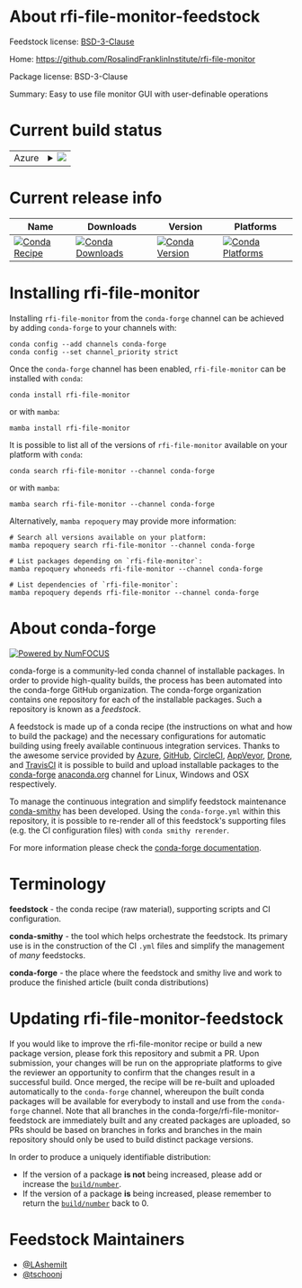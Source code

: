 About rfi-file-monitor-feedstock
================================

Feedstock license: [BSD-3-Clause](https://github.com/conda-forge/rfi-file-monitor-feedstock/blob/main/LICENSE.txt)

Home: https://github.com/RosalindFranklinInstitute/rfi-file-monitor

Package license: BSD-3-Clause

Summary: Easy to use file monitor GUI with user-definable operations

Current build status
====================


<table>
    
  <tr>
    <td>Azure</td>
    <td>
      <details>
        <summary>
          <a href="https://dev.azure.com/conda-forge/feedstock-builds/_build/latest?definitionId=10512&branchName=main">
            <img src="https://dev.azure.com/conda-forge/feedstock-builds/_apis/build/status/rfi-file-monitor-feedstock?branchName=main">
          </a>
        </summary>
        <table>
          <thead><tr><th>Variant</th><th>Status</th></tr></thead>
          <tbody><tr>
              <td>linux_64_python3.10.____cpython</td>
              <td>
                <a href="https://dev.azure.com/conda-forge/feedstock-builds/_build/latest?definitionId=10512&branchName=main">
                  <img src="https://dev.azure.com/conda-forge/feedstock-builds/_apis/build/status/rfi-file-monitor-feedstock?branchName=main&jobName=linux&configuration=linux%20linux_64_python3.10.____cpython" alt="variant">
                </a>
              </td>
            </tr><tr>
              <td>linux_64_python3.11.____cpython</td>
              <td>
                <a href="https://dev.azure.com/conda-forge/feedstock-builds/_build/latest?definitionId=10512&branchName=main">
                  <img src="https://dev.azure.com/conda-forge/feedstock-builds/_apis/build/status/rfi-file-monitor-feedstock?branchName=main&jobName=linux&configuration=linux%20linux_64_python3.11.____cpython" alt="variant">
                </a>
              </td>
            </tr><tr>
              <td>linux_64_python3.12.____cpython</td>
              <td>
                <a href="https://dev.azure.com/conda-forge/feedstock-builds/_build/latest?definitionId=10512&branchName=main">
                  <img src="https://dev.azure.com/conda-forge/feedstock-builds/_apis/build/status/rfi-file-monitor-feedstock?branchName=main&jobName=linux&configuration=linux%20linux_64_python3.12.____cpython" alt="variant">
                </a>
              </td>
            </tr><tr>
              <td>linux_64_python3.13.____cp313</td>
              <td>
                <a href="https://dev.azure.com/conda-forge/feedstock-builds/_build/latest?definitionId=10512&branchName=main">
                  <img src="https://dev.azure.com/conda-forge/feedstock-builds/_apis/build/status/rfi-file-monitor-feedstock?branchName=main&jobName=linux&configuration=linux%20linux_64_python3.13.____cp313" alt="variant">
                </a>
              </td>
            </tr><tr>
              <td>linux_64_python3.9.____cpython</td>
              <td>
                <a href="https://dev.azure.com/conda-forge/feedstock-builds/_build/latest?definitionId=10512&branchName=main">
                  <img src="https://dev.azure.com/conda-forge/feedstock-builds/_apis/build/status/rfi-file-monitor-feedstock?branchName=main&jobName=linux&configuration=linux%20linux_64_python3.9.____cpython" alt="variant">
                </a>
              </td>
            </tr><tr>
              <td>linux_aarch64_python3.10.____cpython</td>
              <td>
                <a href="https://dev.azure.com/conda-forge/feedstock-builds/_build/latest?definitionId=10512&branchName=main">
                  <img src="https://dev.azure.com/conda-forge/feedstock-builds/_apis/build/status/rfi-file-monitor-feedstock?branchName=main&jobName=linux&configuration=linux%20linux_aarch64_python3.10.____cpython" alt="variant">
                </a>
              </td>
            </tr><tr>
              <td>linux_aarch64_python3.11.____cpython</td>
              <td>
                <a href="https://dev.azure.com/conda-forge/feedstock-builds/_build/latest?definitionId=10512&branchName=main">
                  <img src="https://dev.azure.com/conda-forge/feedstock-builds/_apis/build/status/rfi-file-monitor-feedstock?branchName=main&jobName=linux&configuration=linux%20linux_aarch64_python3.11.____cpython" alt="variant">
                </a>
              </td>
            </tr><tr>
              <td>linux_aarch64_python3.12.____cpython</td>
              <td>
                <a href="https://dev.azure.com/conda-forge/feedstock-builds/_build/latest?definitionId=10512&branchName=main">
                  <img src="https://dev.azure.com/conda-forge/feedstock-builds/_apis/build/status/rfi-file-monitor-feedstock?branchName=main&jobName=linux&configuration=linux%20linux_aarch64_python3.12.____cpython" alt="variant">
                </a>
              </td>
            </tr><tr>
              <td>linux_aarch64_python3.13.____cp313</td>
              <td>
                <a href="https://dev.azure.com/conda-forge/feedstock-builds/_build/latest?definitionId=10512&branchName=main">
                  <img src="https://dev.azure.com/conda-forge/feedstock-builds/_apis/build/status/rfi-file-monitor-feedstock?branchName=main&jobName=linux&configuration=linux%20linux_aarch64_python3.13.____cp313" alt="variant">
                </a>
              </td>
            </tr><tr>
              <td>linux_aarch64_python3.9.____cpython</td>
              <td>
                <a href="https://dev.azure.com/conda-forge/feedstock-builds/_build/latest?definitionId=10512&branchName=main">
                  <img src="https://dev.azure.com/conda-forge/feedstock-builds/_apis/build/status/rfi-file-monitor-feedstock?branchName=main&jobName=linux&configuration=linux%20linux_aarch64_python3.9.____cpython" alt="variant">
                </a>
              </td>
            </tr><tr>
              <td>osx_64_python3.10.____cpython</td>
              <td>
                <a href="https://dev.azure.com/conda-forge/feedstock-builds/_build/latest?definitionId=10512&branchName=main">
                  <img src="https://dev.azure.com/conda-forge/feedstock-builds/_apis/build/status/rfi-file-monitor-feedstock?branchName=main&jobName=osx&configuration=osx%20osx_64_python3.10.____cpython" alt="variant">
                </a>
              </td>
            </tr><tr>
              <td>osx_64_python3.11.____cpython</td>
              <td>
                <a href="https://dev.azure.com/conda-forge/feedstock-builds/_build/latest?definitionId=10512&branchName=main">
                  <img src="https://dev.azure.com/conda-forge/feedstock-builds/_apis/build/status/rfi-file-monitor-feedstock?branchName=main&jobName=osx&configuration=osx%20osx_64_python3.11.____cpython" alt="variant">
                </a>
              </td>
            </tr><tr>
              <td>osx_64_python3.12.____cpython</td>
              <td>
                <a href="https://dev.azure.com/conda-forge/feedstock-builds/_build/latest?definitionId=10512&branchName=main">
                  <img src="https://dev.azure.com/conda-forge/feedstock-builds/_apis/build/status/rfi-file-monitor-feedstock?branchName=main&jobName=osx&configuration=osx%20osx_64_python3.12.____cpython" alt="variant">
                </a>
              </td>
            </tr><tr>
              <td>osx_64_python3.13.____cp313</td>
              <td>
                <a href="https://dev.azure.com/conda-forge/feedstock-builds/_build/latest?definitionId=10512&branchName=main">
                  <img src="https://dev.azure.com/conda-forge/feedstock-builds/_apis/build/status/rfi-file-monitor-feedstock?branchName=main&jobName=osx&configuration=osx%20osx_64_python3.13.____cp313" alt="variant">
                </a>
              </td>
            </tr><tr>
              <td>osx_64_python3.9.____cpython</td>
              <td>
                <a href="https://dev.azure.com/conda-forge/feedstock-builds/_build/latest?definitionId=10512&branchName=main">
                  <img src="https://dev.azure.com/conda-forge/feedstock-builds/_apis/build/status/rfi-file-monitor-feedstock?branchName=main&jobName=osx&configuration=osx%20osx_64_python3.9.____cpython" alt="variant">
                </a>
              </td>
            </tr><tr>
              <td>win_64_python3.10.____cpython</td>
              <td>
                <a href="https://dev.azure.com/conda-forge/feedstock-builds/_build/latest?definitionId=10512&branchName=main">
                  <img src="https://dev.azure.com/conda-forge/feedstock-builds/_apis/build/status/rfi-file-monitor-feedstock?branchName=main&jobName=win&configuration=win%20win_64_python3.10.____cpython" alt="variant">
                </a>
              </td>
            </tr><tr>
              <td>win_64_python3.11.____cpython</td>
              <td>
                <a href="https://dev.azure.com/conda-forge/feedstock-builds/_build/latest?definitionId=10512&branchName=main">
                  <img src="https://dev.azure.com/conda-forge/feedstock-builds/_apis/build/status/rfi-file-monitor-feedstock?branchName=main&jobName=win&configuration=win%20win_64_python3.11.____cpython" alt="variant">
                </a>
              </td>
            </tr><tr>
              <td>win_64_python3.12.____cpython</td>
              <td>
                <a href="https://dev.azure.com/conda-forge/feedstock-builds/_build/latest?definitionId=10512&branchName=main">
                  <img src="https://dev.azure.com/conda-forge/feedstock-builds/_apis/build/status/rfi-file-monitor-feedstock?branchName=main&jobName=win&configuration=win%20win_64_python3.12.____cpython" alt="variant">
                </a>
              </td>
            </tr><tr>
              <td>win_64_python3.13.____cp313</td>
              <td>
                <a href="https://dev.azure.com/conda-forge/feedstock-builds/_build/latest?definitionId=10512&branchName=main">
                  <img src="https://dev.azure.com/conda-forge/feedstock-builds/_apis/build/status/rfi-file-monitor-feedstock?branchName=main&jobName=win&configuration=win%20win_64_python3.13.____cp313" alt="variant">
                </a>
              </td>
            </tr><tr>
              <td>win_64_python3.9.____cpython</td>
              <td>
                <a href="https://dev.azure.com/conda-forge/feedstock-builds/_build/latest?definitionId=10512&branchName=main">
                  <img src="https://dev.azure.com/conda-forge/feedstock-builds/_apis/build/status/rfi-file-monitor-feedstock?branchName=main&jobName=win&configuration=win%20win_64_python3.9.____cpython" alt="variant">
                </a>
              </td>
            </tr>
          </tbody>
        </table>
      </details>
    </td>
  </tr>
</table>

Current release info
====================

| Name | Downloads | Version | Platforms |
| --- | --- | --- | --- |
| [![Conda Recipe](https://img.shields.io/badge/recipe-rfi--file--monitor-green.svg)](https://anaconda.org/conda-forge/rfi-file-monitor) | [![Conda Downloads](https://img.shields.io/conda/dn/conda-forge/rfi-file-monitor.svg)](https://anaconda.org/conda-forge/rfi-file-monitor) | [![Conda Version](https://img.shields.io/conda/vn/conda-forge/rfi-file-monitor.svg)](https://anaconda.org/conda-forge/rfi-file-monitor) | [![Conda Platforms](https://img.shields.io/conda/pn/conda-forge/rfi-file-monitor.svg)](https://anaconda.org/conda-forge/rfi-file-monitor) |

Installing rfi-file-monitor
===========================

Installing `rfi-file-monitor` from the `conda-forge` channel can be achieved by adding `conda-forge` to your channels with:

```
conda config --add channels conda-forge
conda config --set channel_priority strict
```

Once the `conda-forge` channel has been enabled, `rfi-file-monitor` can be installed with `conda`:

```
conda install rfi-file-monitor
```

or with `mamba`:

```
mamba install rfi-file-monitor
```

It is possible to list all of the versions of `rfi-file-monitor` available on your platform with `conda`:

```
conda search rfi-file-monitor --channel conda-forge
```

or with `mamba`:

```
mamba search rfi-file-monitor --channel conda-forge
```

Alternatively, `mamba repoquery` may provide more information:

```
# Search all versions available on your platform:
mamba repoquery search rfi-file-monitor --channel conda-forge

# List packages depending on `rfi-file-monitor`:
mamba repoquery whoneeds rfi-file-monitor --channel conda-forge

# List dependencies of `rfi-file-monitor`:
mamba repoquery depends rfi-file-monitor --channel conda-forge
```


About conda-forge
=================

[![Powered by
NumFOCUS](https://img.shields.io/badge/powered%20by-NumFOCUS-orange.svg?style=flat&colorA=E1523D&colorB=007D8A)](https://numfocus.org)

conda-forge is a community-led conda channel of installable packages.
In order to provide high-quality builds, the process has been automated into the
conda-forge GitHub organization. The conda-forge organization contains one repository
for each of the installable packages. Such a repository is known as a *feedstock*.

A feedstock is made up of a conda recipe (the instructions on what and how to build
the package) and the necessary configurations for automatic building using freely
available continuous integration services. Thanks to the awesome service provided by
[Azure](https://azure.microsoft.com/en-us/services/devops/), [GitHub](https://github.com/),
[CircleCI](https://circleci.com/), [AppVeyor](https://www.appveyor.com/),
[Drone](https://cloud.drone.io/welcome), and [TravisCI](https://travis-ci.com/)
it is possible to build and upload installable packages to the
[conda-forge](https://anaconda.org/conda-forge) [anaconda.org](https://anaconda.org/)
channel for Linux, Windows and OSX respectively.

To manage the continuous integration and simplify feedstock maintenance
[conda-smithy](https://github.com/conda-forge/conda-smithy) has been developed.
Using the ``conda-forge.yml`` within this repository, it is possible to re-render all of
this feedstock's supporting files (e.g. the CI configuration files) with ``conda smithy rerender``.

For more information please check the [conda-forge documentation](https://conda-forge.org/docs/).

Terminology
===========

**feedstock** - the conda recipe (raw material), supporting scripts and CI configuration.

**conda-smithy** - the tool which helps orchestrate the feedstock.
                   Its primary use is in the construction of the CI ``.yml`` files
                   and simplify the management of *many* feedstocks.

**conda-forge** - the place where the feedstock and smithy live and work to
                  produce the finished article (built conda distributions)


Updating rfi-file-monitor-feedstock
===================================

If you would like to improve the rfi-file-monitor recipe or build a new
package version, please fork this repository and submit a PR. Upon submission,
your changes will be run on the appropriate platforms to give the reviewer an
opportunity to confirm that the changes result in a successful build. Once
merged, the recipe will be re-built and uploaded automatically to the
`conda-forge` channel, whereupon the built conda packages will be available for
everybody to install and use from the `conda-forge` channel.
Note that all branches in the conda-forge/rfi-file-monitor-feedstock are
immediately built and any created packages are uploaded, so PRs should be based
on branches in forks and branches in the main repository should only be used to
build distinct package versions.

In order to produce a uniquely identifiable distribution:
 * If the version of a package **is not** being increased, please add or increase
   the [``build/number``](https://docs.conda.io/projects/conda-build/en/latest/resources/define-metadata.html#build-number-and-string).
 * If the version of a package **is** being increased, please remember to return
   the [``build/number``](https://docs.conda.io/projects/conda-build/en/latest/resources/define-metadata.html#build-number-and-string)
   back to 0.

Feedstock Maintainers
=====================

* [@LAshemilt](https://github.com/LAshemilt/)
* [@tschoonj](https://github.com/tschoonj/)

